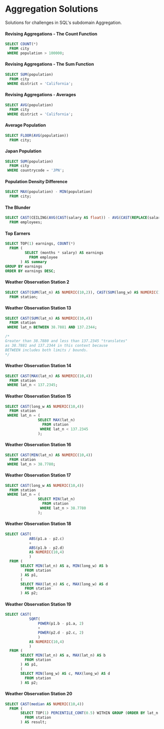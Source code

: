 # Aggregation Solutions
Solutions for challenges in SQL's subdomain Aggregation.

#### Revising Aggregations - The Count Function
```SQL
SELECT COUNT(*)
  FROM city
 WHERE population > 100000;
```

#### Revising Aggregations - The Sum Function
```SQL
SELECT SUM(population)
  FROM city
 WHERE district = 'California';
```

#### Revising Aggregations - Averages
```SQL
SELECT AVG(population)
  FROM city
 WHERE district = 'California';
```

#### Average Population
```SQL
SELECT FLOOR(AVG(population))
  FROM city;
```

#### Japan Population
```SQL
SELECT SUM(population)
  FROM city
 WHERE countrycode = 'JPN';
```

#### Population Density Difference
```SQL
SELECT MAX(population) - MIN(population)
  FROM city;
```

#### The Blunder
```SQL
SELECT CAST(CEILING(AVG(CAST(salary AS float)) - AVG(CAST(REPLACE(salary, 0, '') AS float))) AS int)
  FROM employees;
```

#### Top Earners
```SQL
SELECT TOP(1) earnings, COUNT(*)
  FROM (
         SELECT (months * salary) AS earnings
           FROM employee
       ) AS summary
GROUP BY earnings
ORDER BY earnings DESC;
```

#### Weather Observation Station 2
```SQL
SELECT CAST(SUM(lat_n) AS NUMERIC(10,2)), CAST(SUM(long_w) AS NUMERIC(10,2)) 
  FROM station;
```

#### Weather Observation Station 13
```SQL
SELECT CAST(SUM(lat_n) AS NUMERIC(10,4))
  FROM station
 WHERE lat_n BETWEEN 38.7881 AND 137.2344;
 
/*
Greater than 38.7880 and less than 137.2345 "translates"
as 38.7881 and 137.2344 in this context because
BETWEEN includes both limits / bounds.
*/
```

#### Weather Observation Station 14
```SQL
SELECT CAST(MAX(lat_n) AS NUMERIC(10,4))
  FROM station
 WHERE lat_n < 137.2345;
```

#### Weather Observation Station 15
```SQL
SELECT CAST(long_w AS NUMERIC(10,4))
  FROM station
 WHERE lat_n = (
               SELECT MAX(lat_n)
                 FROM station
                WHERE lat_n < 137.2345
               );
```

#### Weather Observation Station 16
```SQL
SELECT CAST(MIN(lat_n) AS NUMERIC(10,4))
  FROM station
 WHERE lat_n > 38.7780;
```

#### Weather Observation Station 17
```SQL
SELECT CAST(long_w AS NUMERIC(10,4))
  FROM station
 WHERE lat_n = (
               SELECT MIN(lat_n)
                 FROM station
                WHERE lat_n > 38.7780
               );
```

#### Weather Observation Station 18
```SQL
SELECT CAST(
           ABS(p1.a - p2.c)
           +
           ABS(p1.b - p2.d)
           AS NUMERIC(10,4)
           )
  FROM (
       SELECT MIN(lat_n) AS a, MIN(long_w) AS b
         FROM station
       ) AS p1,
       (
       SELECT MAX(lat_n) AS c, MAX(long_w) AS d
         FROM station
       ) AS p2;
```

#### Weather Observation Station 19
```SQL
SELECT CAST(
           SQRT(
               POWER(p1.b - p1.a, 2)
               +
               POWER(p2.d - p2.c, 2)
               )
           AS NUMERIC(10,4)
           )
  FROM (
       SELECT MIN(lat_n) AS a, MAX(lat_n) AS b
         FROM station
       ) AS p1,
       (
       SELECT MIN(long_w) AS c, MAX(long_w) AS d
         FROM station
       ) AS p2;
```

#### Weather Observation Station 20
```SQL
SELECT CAST(median AS NUMERIC(10,4))
  FROM (
       SELECT TOP(1) PERCENTILE_CONT(0.5) WITHIN GROUP (ORDER BY lat_n ASC) OVER () AS median
         FROM station
       ) AS result;
```